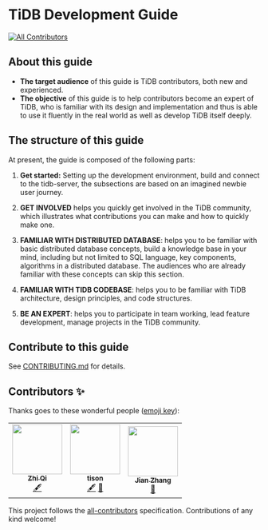 # TiDB Development Guide
<!-- ALL-CONTRIBUTORS-BADGE:START - Do not remove or modify this section -->
[![All Contributors](https://img.shields.io/badge/all_contributors-2-orange.svg?style=flat-square)](#contributors-)
<!-- ALL-CONTRIBUTORS-BADGE:END -->

## About this guide

- **The target audience** of this guide is TiDB contributors, both new and
  experienced.
- **The objective** of this guide is to help contributors become an expert of
  TiDB, who is familiar with its design and implementation and thus is able to
  use it fluently in the real world as well as develop TiDB itself deeply.

## The structure of this guide

At present, the guide is composed of the following parts:

1. **Get started:** Setting up the development environment, build and connect
   to the tidb-server, the subsections are based on an imagined newbie user
   journey.

2. **GET INVOLVED** helps you quickly get involved in the TiDB community, which
   illustrates what contributions you can make and how to quickly make one.

3. **FAMILIAR WITH DISTRIBUTED DATABASE**: helps you to be familiar with basic
   distributed database concepts, build a knowledge base in your mind,
   including but not limited to SQL language, key components, algorithms in a
   distributed database. The audiences who are already familiar with these
   concepts can skip this section.

4. **FAMILIAR WITH TIDB CODEBASE**: helps you to be familiar with TiDB
   architecture, design principles, and code structures.

5. **BE AN EXPERT**: helps you to participate in team working, lead feature
   development, manage projects in the TiDB community.

## Contribute to this guide

See [CONTRIBUTING.md](./CONTRIBUTING.md) for details.

## Contributors ✨

Thanks goes to these wonderful people ([emoji key](https://allcontributors.org/docs/en/emoji-key)):

<!-- ALL-CONTRIBUTORS-LIST:START - Do not remove or modify this section -->
<!-- prettier-ignore-start -->
<!-- markdownlint-disable -->
<table>
  <tr>
    <td align="center"><a href="https://github.com/LittleFall"><img src="https://avatars.githubusercontent.com/u/30543181?v=4?s=100" width="100px;" alt=""/><br /><sub><b>Zhi Qi</b></sub></a><br /><a href="#content-LittleFall" title="Content">🖋</a></td>
    <td align="center"><a href="https://tisonkun.github.io/Miracle/"><img src="https://avatars.githubusercontent.com/u/18818196?v=4?s=100" width="100px;" alt=""/><br /><sub><b>tison</b></sub></a><br /><a href="#content-tisonkun" title="Content">🖋</a> <a href="https://github.com/zz-jason/tidb-dev-guide/pulls?q=is%3Apr+reviewed-by%3Atisonkun" title="Reviewed Pull Requests">👀</a></td>
    <td align="center"><a href="http://zz-jason.github.io/"><img src="https://avatars.githubusercontent.com/u/5268763?v=4?s=100" width="100px;" alt=""/><br /><sub><b>Jian Zhang</b></sub></a><br /><a href="https://github.com/zz-jason/tidb-dev-guide/pulls?q=is%3Apr+reviewed-by%3Azz-jason" title="Reviewed Pull Requests">👀</a></td>
  </tr>
</table>

<!-- markdownlint-restore -->
<!-- prettier-ignore-end -->

<!-- ALL-CONTRIBUTORS-LIST:END -->

This project follows the [all-contributors](https://github.com/all-contributors/all-contributors) specification. Contributions of any kind welcome!
